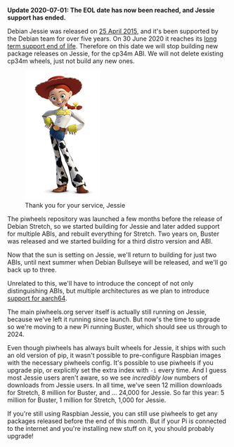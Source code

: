 
<p><strong>Update 2020-07-01: The EOL date has now been reached, and Jessie support has ended.</strong></p>
<p>Debian Jessie was released on <a href="https://www.debian.org/News/2015/20150426">25 April 2015</a>, and it's been supported by the Debian team for over five years. On 30 June 2020 it reaches its <a href="https://wiki.debian.org/DebianReleases">long term support end of life</a>. Therefore on this date we will stop building new package releases on Jessie, for the cp34m ABI. We will not delete existing cp34m wheels, just not build any new ones.</p>
<div class="wp-block-image"><figure class="aligncenter size-large"><img src="images/Jessie_Toy_Story.png"/><figcaption>Thank you for your service, Jessie</figcaption></figure></div>
<p>The piwheels repository was launched a few months before the release of Debian Stretch, so we started building for Jessie and later added support for multiple ABIs, and rebuilt everything for Stretch. Two years on, Buster was released and we started building for a third distro version and ABI.</p>
<p>Now that the sun is setting on Jessie, we'll return to building for just two ABIs, until next summer when Debian Bullseye will be released, and we'll go back up to three.</p>
<p>Unrelated to this, we'll have to introduce the concept of not only distinguishing ABIs, but multiple architectures as we plan to introduce <a href="https://blog.piwheels.org/raspberry-pi-os-64-bit-aarch64/">support for aarch64</a>.</p>
<p>The main piwheels.org server itself is actually still running on Jessie, because we've left it running since launch. But now's the time to upgrade so we're moving to a new Pi running Buster, which should see us through to 2024.</p>
<p>Even though piwheels has always built wheels for Jessie, it ships with such an old version of pip, it wasn't possible to pre-configure Raspbian images with the necessary piwheels config. It's possible to use piwheels if you upgrade pip, or explicitly set the extra index with <code>-i</code> every time. And I guess most Jessie users aren't aware, so we see <em>incredibly low</em> numbers of downloads from Jessie users. In all time, we've seen 12 million downloads for Stretch, 8 million for Buster, and … 24,000 for Jessie. So far this year: 5 million for Buster, 1 million for Stretch, 1,000 for Jessie.</p>
<p>If you're still using Raspbian Jessie, you can still use piwheels to get any packages released before the end of this month. But if your Pi is connected to the internet and you're installing new stuff on it, you should probably upgrade!</p>
